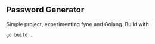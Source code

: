 ## Password Generator
Simple project, experimenting fyne and Golang. Build with
```sh
go build .
```